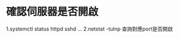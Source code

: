 # 確認伺服器是否開啟
1.systemctl status httpd
                   sshd
                   ...
2.netstat -tulnp 查詢對應port是否開啟
